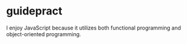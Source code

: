 # guidepract

I enjoy JavaScript because it utilizes both functional programming and object-oriented programming.
